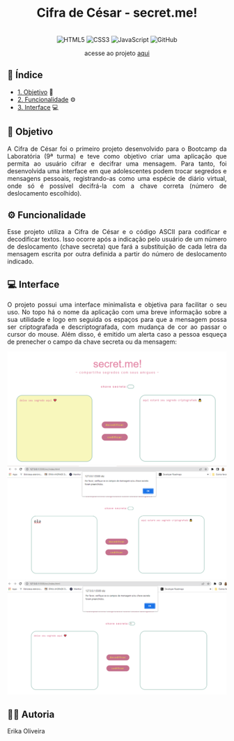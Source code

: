 <div align="center">

  # Cifra de César - secret.me!
  
 <br>

  <img src="https://cdn.jsdelivr.net/gh/devicons/devicon/icons/html5/html5-original.svg" alt="HTML5" style="height: 30px;"/>
  <img src="https://cdn.jsdelivr.net/gh/devicons/devicon/icons/css3/css3-original.svg" alt="CSS3" style="height: 30px;"/>
  <img src="https://cdn.jsdelivr.net/gh/devicons/devicon/icons/javascript/javascript-original.svg" alt="JavaScript" style="height: 30px;"/>
  <img src="https://cdn.jsdelivr.net/gh/devicons/devicon/icons/github/github-original.svg" alt="GitHub" style="height: 30px;"/> 
  
  <br>
  

  acesse ao projeto [aqui](https://andraderika.github.io/SAP009-cipher/) 
  

</div>

## 🔎 Índice

* [1. Objetivo](#1-objetivo) 📌
* [2. Funcionalidade](#2-funcionalidade) ⚙️
* [3. Interface](#3-interface) 💻

## 📌 Objetivo

<p align="justify">A Cifra de César foi o primeiro projeto desenvolvido para o Bootcamp da Laboratória (9ª turma) e teve como objetivo criar uma aplicação que permita ao usuário cifrar e decifrar uma mensagem. Para tanto, foi desenvolvida uma interface em que adolescentes podem trocar segredos e mensagens pessoais, registrando-as como uma espécie de diário virtual, onde só é possível decifrá-la com a chave correta (número de deslocamento escolhido).</p>  

## ⚙️ Funcionalidade

<p align="justify">Esse projeto utiliza a Cifra de César e o código ASCII para codificar e decodificar textos. Isso ocorre após a indicação pelo usuário de um número de deslocamento (chave secreta) que fará a substituição de cada letra da mensagem escrita por outra definida a partir do número de deslocamento indicado.</p>

## 💻 Interface

 <p align="justify">O projeto possui uma interface minimalista e objetiva para facilitar o seu uso. No topo há o nome da aplicação com uma breve informação sobre a sua utilidade e logo em seguida os espaços para que a mensagem possa ser criptografada e descriptografada, com mudança de cor ao passar o cursor do mouse. Além disso, é emitido um alerta caso a pessoa esqueça de prenecher o campo da chave secreta ou da mensagem:</p> 
 
<img src="https://raw.githubusercontent.com/andraderika/SAP009-cipher/main/s1.png">

<img src="https://raw.githubusercontent.com/andraderika/SAP009-cipher/main/img/tela%20de%20alerta%20p%20chave.png">

<img src="https://raw.githubusercontent.com/andraderika/SAP009-cipher/main/img/tela%20de%20alerta%20p%20msg.png">

## 👩‍💻 Autoria

Erika Oliveira

